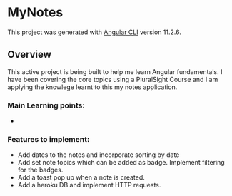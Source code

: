 # MyNotes

This project was generated with [Angular CLI](https://github.com/angular/angular-cli) version 11.2.6.

## Overview
This active project is being built to help me learn Angular fundamentals. I have been covering the core topics using a PluralSight Course and I am applying the knowlege learnt to this my notes application. 

### Main Learning points: 
- 

### Features to implement: 
- Add dates to the notes and incorporate sorting by date
- Add set note topics which can be added as badge. Implement filtering for the badges. 
- Add a toast pop up when a note is created. 
- Add a heroku DB and implement HTTP requests. 
